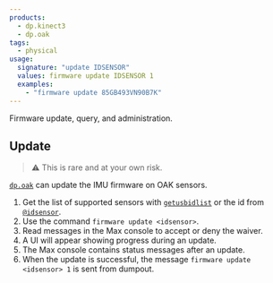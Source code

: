 ```yaml
---
products:
  - dp.kinect3
  - dp.oak
tags:
  - physical
usage:
  signature: "update IDSENSOR"
  values: firmware update IDSENSOR 1
  examples:
    - "firmware update 85GB493VN90B7K"
---
```


Firmware update, query, and administration.

## Update

> :warning: This is rare and at your own risk.

[`dp.oak`](../dp.oak.md) can update the IMU firmware on OAK sensors.

1. Get the list of supported sensors with [`getusbidlist`](../methods/getusbidlist.md)
   or the id from [`@idsensor`](../attributes/idsensor.md).
2. Use the command `firmware update <idsensor>`.
3. Read messages in the Max console to accept or deny the waiver.
4. A UI will appear showing progress during an update.
5. The Max console contains status messages after an update.
6. When the update is successful, the message `firmware update <idsensor> 1` is sent
   from dumpout.
